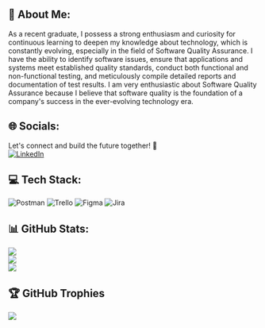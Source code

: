 ## 👋 About Me:
As a recent graduate, I possess a strong enthusiasm and curiosity for continuous learning to deepen my knowledge about technology, which is constantly evolving, especially in the field of Software Quality Assurance. I have the ability to identify software issues, ensure that applications and systems meet established quality standards, conduct both functional and non-functional testing, and meticulously compile detailed reports and documentation of test results. I am very enthusiastic about Software Quality Assurance because I believe that software quality is the foundation of a company's success in the ever-evolving technology era.

## 🌐 Socials:
Let's connect and build the future together! 🌟
<br>
[![LinkedIn](https://img.shields.io/badge/LinkedIn-%230077B5.svg?logo=linkedin&logoColor=white)](https://linkedin.com/in/https://www.linkedin.com/in/zidandaffa/)


## 💻 Tech Stack:
![Postman](https://img.shields.io/badge/Postman-FF6C37?style=for-the-badge&logo=postman&logoColor=white)
![Trello](https://img.shields.io/badge/Trello-%23026AA7.svg?style=for-the-badge&logo=Trello&logoColor=white)
![Figma](https://img.shields.io/badge/figma-%23F24E1E.svg?style=for-the-badge&logo=figma&logoColor=white)
![Jira](https://img.shields.io/badge/Jira-%23026AA7.svg?style=for-the-badge&logo=jira&logoColor=white)


## 📊 GitHub Stats:
![](https://github-readme-streak-stats.herokuapp.com/?user=zidandaffa&theme=merko&hide_border=false)<br>
![](https://github-readme-stats.vercel.app/api?username=zidandaffa&theme=merko&hide_border=false&include_all_commits=true&count_private=true)<br>
![](https://github-readme-stats.vercel.app/api/top-langs/?username=zidandaffa&theme=merko&hide_border=false&include_all_commits=true&count_private=true&layout=compact)


## 🏆 GitHub Trophies
![](https://github-profile-trophy.vercel.app/?username=zidandaffa&theme=discord&no-frame=true&no-bg=false&margin-w=4)